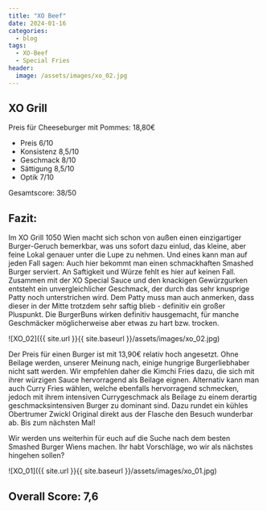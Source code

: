 ```yaml
---
title: "XO Beef"
date: 2024-01-16
categories:
  - blog
tags:
  - XO-Beef
  - Special Fries
header:
  image: /assets/images/xo_02.jpg
---
```


## XO Grill
Preis für Cheeseburger mit Pommes: 18,80€
- Preis 6/10
- Konsistenz 8,5/10
- Geschmack 8/10
- Sättigung 8,5/10
- Optik 7/10

Gesamtscore: 38/50

## Fazit:
Im XO Grill 1050 Wien macht sich schon von außen einen einzigartiger Burger-Geruch bemerkbar, was uns sofort dazu einlud, das kleine, aber feine Lokal genauer unter die Lupe zu nehmen. Und eines kann man auf jeden Fall sagen: Auch hier bekommt man einen schmackhaften Smashed Burger serviert. An Saftigkeit und Würze fehlt es hier auf keinen Fall. Zusammen mit der XO Special Sauce und den knackigen Gewürzgurken entsteht ein unvergleichlicher Geschmack, der durch das sehr knusprige Patty noch unterstrichen wird. Dem Patty muss man auch anmerken, dass dieser in der Mitte trotzdem sehr saftig blieb - definitiv ein großer Pluspunkt. Die BurgerBuns wirken definitiv hausgemacht, für manche Geschmäcker möglicherweise aber etwas zu hart bzw. trocken.

![XO_02]({{ site.url }}{{ site.baseurl }}/assets/images/xo_02.jpg)

Der Preis für einen Burger ist mit 13,90€ relativ hoch angesetzt. Ohne Beilage werden, unserer Meinung nach, einige hungrige Burgerliebhaber nicht satt werden. Wir empfehlen daher die Kimchi Fries dazu, die sich mit ihrer würzigen Sauce hervorragend als Beilage eignen. Alternativ kann man auch Curry Fries wählen, welche ebenfalls hervorragend schmecken, jedoch mit ihrem intensiven Currygeschmack als Beilage zu einem derartig geschmacksintensiven Burger zu dominant sind. Dazu rundet ein kühles Obertrumer Zwickl Original direkt aus der Flasche den Besuch wunderbar ab. Bis zum nächsten Mal!

Wir werden uns weiterhin für euch auf die Suche nach dem besten Smashed Burger Wiens machen. Ihr habt Vorschläge, wo wir als nächstes hingehen sollen? 

![XO_01]({{ site.url }}{{ site.baseurl }}/assets/images/xo_01.jpg)

## Overall Score: 7,6
